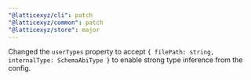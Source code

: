```yaml
---
"@latticexyz/cli": patch
"@latticexyz/common": patch
"@latticexyz/store": major
---
```


Changed the `userTypes` property to accept `{ filePath: string, internalType: SchemaAbiType }` to enable strong type inference from the config.
